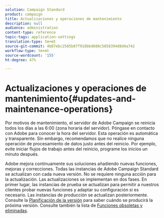 ```yaml
---
solution: Campaign Standard
product: campaign
title: Actualizaciones y operaciones de mantenimiento
description: null
audience: administration
content-type: reference
topic-tags: application-settings
translation-type: tm+mt
source-git-commit: 4b87ebc2585b87f918bbd688c5858394d8d4a742
workflow-type: tm+mt
source-wordcount: '155'
ht-degree: 47%

---
```



# Actualizaciones y operaciones de mantenimiento{#updates-and-maintenance-operations}

Por motivos de mantenimiento, el servidor de Adobe Campaign se reinicia todos los días a las 6:00 (zona horaria del servidor). Póngase en contacto con Adobe para conocer la hora del servidor. Esta operación es automática y transparente. Sin embargo, recomendamos que no realice ninguna operación de procesamiento de datos justo antes del reinicio. Por ejemplo, evite iniciar flujos de trabajo antes del reinicio, programe los inicios un minuto después.

Adobe mejora continuamente sus soluciones añadiendo nuevas funciones, mejoras y correcciones. Todas las instancias de Adobe Campaign Standard se actualizan con cada nueva versión. No se requiere ninguna acción para la actualización. Las actualizaciones se implementan en dos fases. En primer lugar, las instancias de prueba se actualizan para permitir a nuestros clientes probar nuevas funciones y adaptar su configuración si es necesario. Las instancias de producción se actualizan posteriormente. Consulte la [Planificación de la versión](https://helpx.adobe.com/es/campaign/kb/acs-release-planning.html) para saber cuándo se producirá la próxima versión. Consulte también la lista de [Funciones obsoletas y eliminadas](../../rn/using/deprecated-features.md).
